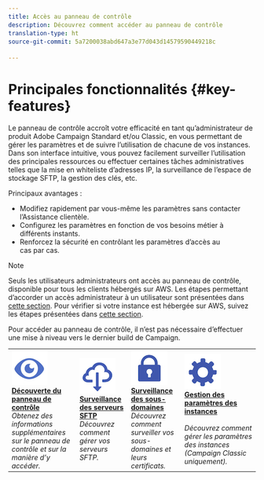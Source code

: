 ```yaml
---
title: Accès au panneau de contrôle
description: Découvrez comment accéder au panneau de contrôle
translation-type: ht
source-git-commit: 5a7200038abd647a3e77d043d14579590449218c

---
```



# Principales fonctionnalités {#key-features}

Le panneau de contrôle accroît votre efficacité en tant qu’administrateur de produit Adobe Campaign Standard et/ou Classic, en vous permettant de gérer les paramètres et de suivre l’utilisation de chacune de vos instances. Dans son interface intuitive, vous pouvez facilement surveiller l’utilisation des principales ressources ou effectuer certaines tâches administratives telles que la mise en whiteliste d’adresses IP, la surveillance de l’espace de stockage SFTP, la gestion des clés, etc.

Principaux avantages :

* Modifiez rapidement par vous-même les paramètres sans contacter l’Assistance clientèle.
* Configurez les paramètres en fonction de vos besoins métier à différents instants.
* Renforcez la sécurité en contrôlant les paramètres d’accès au cas par cas.

>[!NOTE]
>Seuls les utilisateurs administrateurs ont accès au panneau de contrôle, disponible pour tous les clients hébergés sur AWS. Les étapes permettant d’accorder un accès administrateur à un utilisateur sont présentées dans [cette section](../../discover/using/managing-permissions.md). Pour vérifier si votre instance est hébergée sur AWS, suivez les étapes présentées dans [cette section](../../faq.md).
>
>Pour accéder au panneau de contrôle, il n’est pas nécessaire d’effectuer une mise à niveau vers le dernier build de Campaign.

<table>
<tr>
    <td>
        <a href="../../discover/using/accessing-control-panel.md"><img alt="conditions" src="assets/do-not-localize/discover.png"/></a>
        <div><a href="../../discover/using/accessing-control-panel.md"><strong>Découverte du panneau de contrôle</strong></a></div>
        <em>Obtenez des informations supplémentaires sur le panneau de contrôle et sur la manière d’y accéder.</em>
    </td>
    <td>
        <a href="../../sftp/using/about-sftp-management.md"><img alt="conditions" src="assets/do-not-localize/sftp.png"/></a>
        <div><a href="../../sftp/using/about-sftp-management.md"><strong>Surveillance des serveurs SFTP</strong></a></div>
        <em>Découvrez comment gérer vos serveurs SFTP.</em>
    </td>
    <td>
        <a href="../../subdomains-certificates/using/subdomains-branding.md"><img alt="conditions" src="assets/do-not-localize/subdomains.png"/></a>
        <div><a href="../../subdomains-certificates/using/subdomains-branding.md"><strong>Surveillance des sous-domaines</strong></a></div>
        <em>Découvrez comment surveiller vos sous-domaines et leurs certificats.</em>
    </td>
    <td>
        <a href="../../instances-settings/using/ip-whitelisting-instance-access.md"><img alt="conditions" src="assets/do-not-localize/instance_settings.png"/></a>
        <div><a href="../../instances-settings/using/ip-whitelisting-instance-access.md"><strong>Gestion des paramètres des instances</strong></a></div>
        <br/><em>Découvrez comment gérer les paramètres des instances (Campaign Classic uniquement).</em>
    </td>
</tr>
</table>

